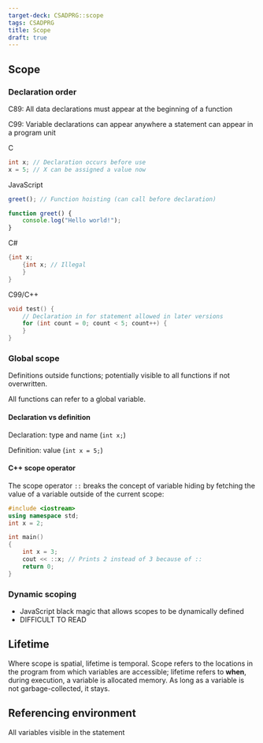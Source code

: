 ```yaml
---
target-deck: CSADPRG::scope
tags: CSADPRG
title: Scope
draft: true
---
```


## Scope

<!--ID: 1727784534521-->

### Declaration order

C89: All data declarations must appear at the beginning of a function

C99: Variable declarations can appear anywhere a statement can appear in a program unit

C

```c
int x; // Declaration occurs before use
x = 5; // X can be assigned a value now
```

JavaScript

```js
greet(); // Function hoisting (can call before declaration)

function greet() {
	console.log("Hello world!");
}
```

C#

```c#
{int x;
	{int x; // Illegal
	}
}
```

C99/C++

```cpp
void test() {
	// Declaration in for statement allowed in later versions
	for (int count = 0; count < 5; count++) {
	}
}
```

<!--ID: 1727784534530-->

### Global scope

Definitions outside functions; potentially visible to all functions if not overwritten.

All functions can refer to a global variable.

<!--ID: 1727784534534-->

#### Declaration vs definition

Declaration: type and name (`int x;`)

Definition: value (`int x = 5;`)

<!--ID: 1727784534539-->

#### C++ scope operator

The scope operator `::` breaks the concept of variable hiding by fetching the value of a variable outside of the current scope:

```cpp
#include <iostream>
using namespace std;
int x = 2;

int main()
{
	int x = 3;
	cout << ::x; // Prints 2 instead of 3 because of ::
	return 0;
}
```

<!--ID: 1727784534544-->

### Dynamic scoping

- JavaScript black magic that allows scopes to be dynamically defined
- DIFFICULT TO READ
<!--ID: 1727784534549-->

## Lifetime

Where scope is spatial, lifetime is temporal. Scope refers to the locations in the program from which variables are accessible; lifetime refers to **when**, during execution, a variable is allocated memory. As long as a variable is not garbage-collected, it stays.

<!--ID: 1727784534554-->

## Referencing environment

All variables visible in the statement

<!--ID: 1727784534558-->
